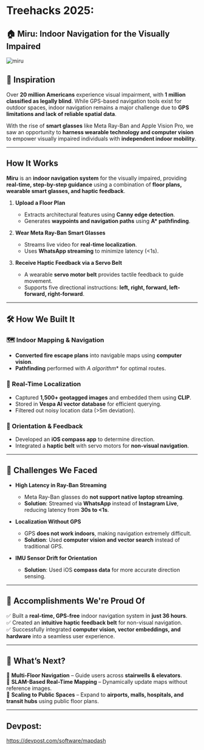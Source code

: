 # Treehacks 2025: 
## 🏠 Miru: Indoor Navigation for the Visually Impaired  

![miru](https://github.com/user-attachments/assets/b4222674-a848-459b-96d1-9c1edadeba85)

## 🚀 Inspiration  
Over **20 million Americans** experience visual impairment, with **1 million classified as legally blind**. While GPS-based navigation tools exist for outdoor spaces, indoor navigation remains a major challenge due to **GPS limitations and lack of reliable spatial data**.  

With the rise of **smart glasses** like Meta Ray-Ban and Apple Vision Pro, we saw an opportunity to **harness wearable technology and computer vision** to empower visually impaired individuals with **independent indoor mobility**.

---

## How It Works  
**Miru** is an **indoor navigation system** for the visually impaired, providing **real-time, step-by-step guidance** using a combination of **floor plans, wearable smart glasses, and haptic feedback**.  

1. **Upload a Floor Plan**  
   - Extracts architectural features using **Canny edge detection**.  
   - Generates **waypoints and navigation paths** using **A\* pathfinding**.  

2. **Wear Meta Ray-Ban Smart Glasses**  
   - Streams live video for **real-time localization**.  
   - Uses **WhatsApp streaming** to minimize latency (<1s).  

3. **Receive Haptic Feedback via a Servo Belt**  
   - A wearable **servo motor belt** provides tactile feedback to guide movement.  
   - Supports five directional instructions: **left, right, forward, left-forward, right-forward**.  

---

## 🛠️ How We Built It  
### 🗺 Indoor Mapping & Navigation  
- **Converted fire escape plans** into navigable maps using **computer vision**.  
- **Pathfinding** performed with **A* algorithm** for optimal routes.  

### 📍 Real-Time Localization  
- Captured **1,500+ geotagged images** and embedded them using **CLIP**.  
- Stored in **Vespa AI vector database** for efficient querying.  
- Filtered out noisy location data (>5m deviation).  

### 🎯 Orientation & Feedback  
- Developed an **iOS compass app** to determine direction.  
- Integrated a **haptic belt** with servo motors for **non-visual navigation**.  

---

## 🚧 Challenges We Faced  
- **High Latency in Ray-Ban Streaming**  
  - Meta Ray-Ban glasses do **not support native laptop streaming**.  
  - **Solution**: Streamed via **WhatsApp** instead of **Instagram Live**, reducing latency from **30s to <1s**.  

- **Localization Without GPS**  
  - GPS **does not work indoors**, making navigation extremely difficult.  
  - **Solution**: Used **computer vision and vector search** instead of traditional GPS.  

- **IMU Sensor Drift for Orientation**  
  - **Solution**: Used iOS **compass data** for more accurate direction sensing.  

---

## 🎉 Accomplishments We're Proud Of  
✅ Built a **real-time, GPS-free** indoor navigation system in **just 36 hours**.  
✅ Created an **intuitive haptic feedback belt** for non-visual navigation.  
✅ Successfully integrated **computer vision, vector embeddings, and hardware** into a seamless user experience.  

---

## 🔮 What’s Next?  
🔹 **Multi-Floor Navigation** – Guide users across **stairwells & elevators**.  
🔹 **SLAM-Based Real-Time Mapping** – Dynamically update maps without reference images.  
🔹 **Scaling to Public Spaces** – Expand to **airports, malls, hospitals, and transit hubs** using public floor plans.  

---

## Devpost:
https://devpost.com/software/mapdash
